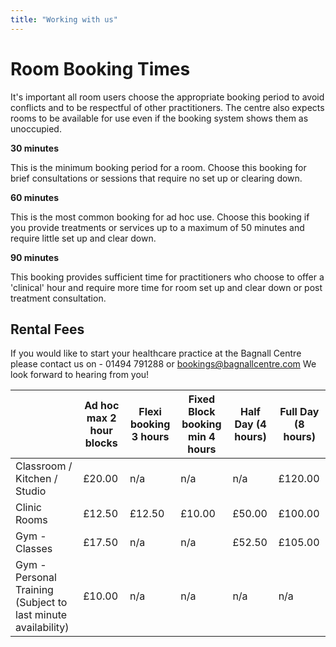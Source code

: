 ```yaml
---
title: "Working with us"
---
```


# Room Booking Times

<div class="orangeline"></div>

It's important all room users choose the appropriate booking period to avoid conflicts and to be respectful of other practitioners. The centre also expects rooms to be available for use even if the booking system shows them as unoccupied.

**30 minutes**

This is the minimum booking period for a room. Choose this booking for brief consultations or sessions that require no set up or clearing down.

**60 minutes**

This is the most common booking for ad hoc use. Choose this booking if you provide treatments or services up to a maximum of 50 minutes and require little set up and clear down.

**90 minutes**

This booking provides sufficient time for practitioners who choose to offer a 'clinical' hour and require more time for room set up and clear down or post treatment consultation.

## Rental Fees

If you would like to start your healthcare practice at the Bagnall Centre please contact us on - 01494 791288 or [bookings@bagnallcentre.com](mailto:bookings@bagnallcentre.com) We look forward to hearing from you!

|                                                               | Ad hoc max 2 hour blocks | Flexi booking 3 hours | Fixed Block booking min 4 hours | Half Day (4 hours) | Full Day (8 hours) |
|---------------------------------------------------------------|--------------------------|-----------------------|---------------------------------|--------------------|--------------------|
| Classroom / Kitchen / Studio                                  | £20.00                   | n/a                   | n/a                             | n/a                | £120.00            |
| Clinic Rooms                                                  | £12.50                   | £12.50                | £10.00                          | £50.00             | £100.00            |
| Gym - Classes                                                 | £17.50                   | n/a                   | n/a                             | £52.50             | £105.00            |
| Gym - Personal Training (Subject to last minute availability) | £10.00                   | n/a                   | n/a                             | n/a                | n/a                |
